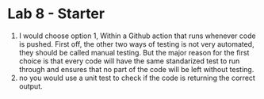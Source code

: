 # Lab 8 - Starter
1. I would choose option 1, Within a Github action that runs whenever code is pushed. First off, the other two ways of testing is not very automated, they should be called manual testing. But the major reason for the first choice is that every code will have the same standarized test to run through and ensures that no part of the code will be left without testing.
2. no you would use a unit test to check if the code is returning the correct output.